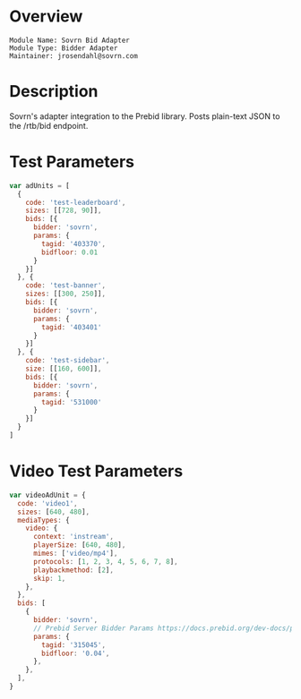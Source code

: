 # Overview

```
Module Name: Sovrn Bid Adapter
Module Type: Bidder Adapter
Maintainer: jrosendahl@sovrn.com
```

# Description

Sovrn's adapter integration to the Prebid library. Posts plain-text JSON to the /rtb/bid endpoint.

# Test Parameters
 
```js
var adUnits = [
  {
    code: 'test-leaderboard',
    sizes: [[728, 90]],
    bids: [{
      bidder: 'sovrn',
      params: {
        tagid: '403370',
        bidfloor: 0.01
      }
    }]
  }, {
    code: 'test-banner',
    sizes: [[300, 250]],
    bids: [{
      bidder: 'sovrn',
      params: {
        tagid: '403401'
      }
    }]
  }, {
    code: 'test-sidebar',
    size: [[160, 600]],
    bids: [{
      bidder: 'sovrn',
      params: {
        tagid: '531000'
      }
    }]
  }
]
```

# Video Test Parameters

```js
var videoAdUnit = {
  code: 'video1',
  sizes: [640, 480],
  mediaTypes: {
    video: {
      context: 'instream',
      playerSize: [640, 480],
      mimes: ['video/mp4'],
      protocols: [1, 2, 3, 4, 5, 6, 7, 8],
      playbackmethod: [2],
      skip: 1,
    },
  },
  bids: [
    {
      bidder: 'sovrn',
      // Prebid Server Bidder Params https://docs.prebid.org/dev-docs/pbs-bidders.html#sovrn
      params: {
        tagid: '315045',
        bidfloor: '0.04',
      },
    },
  ],
}
```
